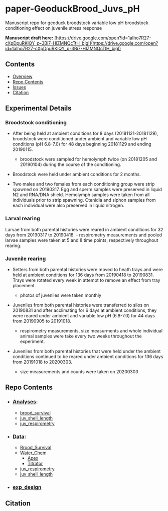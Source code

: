 # paper-GeoduckBrood_Juvs\_pH
Manuscript repo for geoduck broodstock variable low pH broodstock conditioning effect on juvenile stress response 

**Manuscript draft here:** [https://drive.google.com/open?id=1aIho7R27-cXpDpuRKlQY_p-3Bi7-HlZMNQcTtH_bigI](https://drive.google.com/open?id=1aIho7R27-cXpDpuRKlQY_p-3Bi7-HlZMNQcTtH_bigI)

## Contents

- [Overview](#experimental-details)
- [Repo Contents](#repo-contents)
- [Issues](https://github.com/shellytrigg/paper-OysterSeed-TimeXTemp/issues)
- [Citation](#citation)

## Experimental Details

### Broodstock conditioning
- After being held at ambient conditions for 8 days (20181121-20181129), broodstock were conditioned under ambient and variable low pH conditions (pH 6.8-7.0) for 48 days beginning 20181129 and ending 20190115.
	- broodstock were sampled for hemolymph twice (on 20181205 and 20190104) during the course of the conditioning. 

- Broodstock were held under ambient conditions for 2 months. 

- Two males and two females from each conditioning group were strip spawned on 20190317. Egg and sperm samples were preserved in liquid N2 and RNA/DNA shield. Hemolymph samples were taken from all individuals prior to strip spawning. Ctenidia and siphon samples from each individual were also preserved in liquid nitrogen.  

### Larval rearing
Larvae from both parental histories were reared in ambient conditions for 32 days from 20190317 to 20190418.
	- respirometry measurements and pooled larvae samples were taken at 5 and 8 time points, respectively throughout rearing. 

### Juvenile rearing
- Setters from both parental histories were moved to heath trays and were held at ambient conditions for 136 days from 20190418 to 20190831. Trays were rotated every week in attempt to remove an effect from tray placement. 
	- photos of juveniles were taken monthly

- Juveniles from both parental histories were transferred to silos on 20190831 and after acclimating for 6 days at ambient conditions, they were reared under ambient and variable low pH (6.8-7.0) for 44 days from 20190905 to 20191018. 
	- respirometry measurements, size measurments and whole individual animal samples were take every two weeks throughout the experiment. 

- Juveniles from both parental histories that were held under the ambient conditions continued to be reared under ambient conditions for 136 days from 20191018 to 20200303.
	- size measurements and counts were taken on 20200303

## Repo Contents
- ### [Analyses](https://github.com/shellytrigg/paper-GeoduckTransgen_var.pH/tree/master/analyses):
	- [brood_survival](https://github.com/shellytrigg/paper-GeoduckTransgen_var.pH/tree/master/analyses/brood_survival)
	- [juv_shell_length](https://github.com/shellytrigg/paper-GeoduckTransgen_var.pH/tree/master/analyses/juv_shell_length)
	- [juv_respirometry](https://github.com/shellytrigg/paper-GeoduckTransgen_var.pH/tree/master/analyses/juv_respirometry) 
- ### [Data](https://github.com/shellytrigg/paper-GeoduckTransgen_var.pH/tree/master/data): 
	- [Brood_Survival](https://github.com/shellytrigg/paper-GeoduckTransgen_var.pH/tree/master/data/Brood_Survival)
	- [Water_Chem](https://github.com/shellytrigg/paper-GeoduckTransgen_var.pH/tree/master/data/Water_Chem)
		- [Apex](https://github.com/shellytrigg/paper-GeoduckTransgen_var.pH/tree/master/data/Water_Chem/Apex)
		- [Titrator](https://github.com/shellytrigg/paper-GeoduckTransgen_var.pH/tree/master/data/Water_Chem/Titrator)
	- [juv_respirometry](https://github.com/shellytrigg/paper-GeoduckTransgen_var.pH/tree/master/data/juv_respirometry/SDR)
	- [juv_shell\_length](https://github.com/shellytrigg/paper-GeoduckTransgen_var.pH/tree/master/data/juv_shell_length) 
- ### [exp_design](https://github.com/shellytrigg/paper-GeoduckTransgen_var.pH/tree/master/exp_design)
	

## Citation
